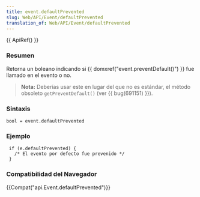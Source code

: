 ```yaml
---
title: event.defaultPrevented
slug: Web/API/Event/defaultPrevented
translation_of: Web/API/Event/defaultPrevented
---
```

{{ ApiRef() }}

### Resumen

Retorna un boleano indicando si {{ domxref("event.preventDefault()") }} fue llamado en el evento o no.

> **Nota:** Deberías usar este en lugar del que no es estándar, el método obsoleto `getPreventDefault()` (ver {{ bug(691151) }}).

### Sintaxis

```
bool = event.defaultPrevented
```

### Ejemplo

```
 if (e.defaultPrevented) {
   /* El evento por defecto fue prevenido */
 }
```

### Compatibilidad del Navegador

{{Compat("api.Event.defaultPrevented")}}
